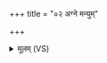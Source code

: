 +++
title = "०२ अग्ने मन्युम्"

+++
<details><summary>मूलम् (VS)</summary>

अग्ने॑ म॒न्युं प्र॑तिनु॒दन्परे॑षां॒ त्वं नो॑ गो॒पाः परि॑ पाहि वि॒श्वतः॑।  
अपा॑ञ्चो यन्तु नि॒वता॑ दुर॒स्यवो॒ऽमैषां॑ चि॒त्तं प्र॒बुधां॒ वि ने॑शत् ॥
</details>